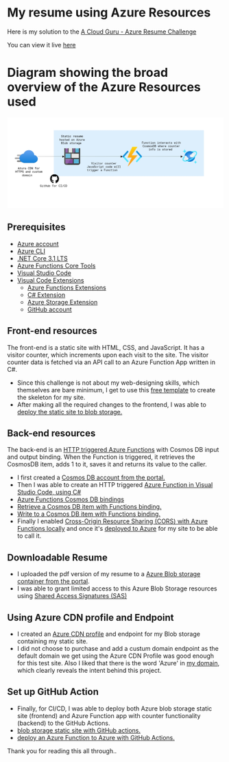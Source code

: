 
# My resume using Azure Resources

Here is my solution to the [A Cloud Guru - Azure Resume Challenge](https://acloudguru.com/blog/engineering/cloudguruchallenge-your-resume-in-azure)

You can view it live [here](https://gayaz.azureedge.net)


# Diagram showing the broad overview of the Azure Resources used

![Diagram](azure_resume_diagram.png)


## Prerequisites

- [Azure account](https://azure.microsoft.com/en-us/free)
- [Azure CLI](https://docs.microsoft.com/en-us/cli/azure/install-azure-cli)
- [.NET Core 3.1 LTS](https://dotnet.microsoft.com/download/dotnet/3.1)
- [Azure Functions Core Tools](https://docs.microsoft.com/en-us/azure/azure-functions/functions-run-local?tabs=macos%2Ccsharp%2Cbash#install-the-azure-functions-core-tools)
- [Visual Studio Code](https://code.visualstudio.com)
- [Visual Code Extensions](https://code.visualstudio.com/docs/introvideos/extend)
  - [Azure Functions Extensions](https://marketplace.visualstudio.com/items?itemName=ms-azuretools.vscode-azurefunctions)
  - [C# Extension](https://marketplace.visualstudio.com/items?itemName=ms-dotnettools.csharp)
  - [Azure Storage Extension](https://marketplace.visualstudio.com/items?itemName=ms-azuretools.vscode-azurestorage)
  - [GitHub account](https://github.com/join)


## Front-end resources

The front-end is a static site with HTML, CSS, and JavaScript. It has a visitor counter, which increments upon each visit to the site. The visitor counter data is fetched via an API call to an Azure Function App written in C#.

- Since this challenge is not about my web-designing skills, which themselves are bare minimum, I get to use this [free template](https://www.styleshout.com/free-templates/ceevee/) to create the skeleton for my site.
- After making all the required changes to the frontend, I was able to [deploy the static site to blob storage.](https://docs.microsoft.com/en-us/azure/storage/blobs/storage-blob-static-website-host)


## Back-end resources

The back-end is an [HTTP triggered Azure Functions](https://docs.microsoft.com/en-us/azure/azure-functions/functions-bindings-http-webhook-trigger?tabs=csharp) with Cosmos DB input and output binding. When the Function is triggered, it retrieves the CosmosDB item, adds 1 to it, saves it and returns its value to the caller.

- I first created a [Cosmos DB account from the portal.](https://docs.microsoft.com/en-us/azure/cosmos-db/create-cosmosdb-resources-portal)
- Then I was able to create an HTTP triggered [Azure Function in Visual Studio Code, using C#](https://docs.microsoft.com/en-us/azure/azure-functions/functions-develop-vs-code?tabs=csharp)
- [Azure Functions Cosmos DB bindings](https://docs.microsoft.com/en-us/azure/azure-functions/functions-bindings-cosmosdb-v2)
- [Retrieve a Cosmos DB item with Functions binding.](https://docs.microsoft.com/en-us/azure/azure-functions/functions-bindings-cosmosdb-v2-input?tabs=csharp)
- [Write to a Cosmos DB item with Functions binding.](https://docs.microsoft.com/en-us/azure/azure-functions/functions-bindings-cosmosdb-v2-output?tabs=csharp)
- Finally I enabled [Cross-Origin Resource Sharing (CORS) with Azure Functions locally](https://github.com/Azure/azure-functions-host/issues/1012) and once it's [deployed to Azure](https://docs.microsoft.com/en-us/azure/azure-functions/functions-how-to-use-azure-function-app-settings?tabs=portal#cors) for my site to be able to call it.


## Downloadable Resume

- I uploaded the pdf version of my resume to a [Azure Blob storage container from the portal](https://docs.microsoft.com/en-us/azure/storage/blobs/storage-quickstart-blobs-portal).
- I was able to grant limited access to this Azure Blob Storage resources using [Shared Access Signatures (SAS)](https://docs.microsoft.com/en-us/azure/storage/common/storage-sas-overview)


## Using Azure CDN profile and Endpoint

- I created an [Azure CDN profile](https://docs.microsoft.com/en-us/azure/cdn/cdn-create-new-endpoint) and endpoint for my Blob storage containing my static site.
- I did not choose to purchase and add a custum domain endpoint as the default domain we get using the Azure CDN Profile was good enough for this test site. Also I liked that there is the word 'Azure' in [my domain](https://gayaz.azureedge.net), which clearly reveals the intent behind this project.


## Set up GitHub Action

- Finally, for CI/CD, I was able to deploy both Azure blob storage static site (frontend) and Azure Function app with counter functionality (backend) to the GitHub Actions.
- [blob storage static site with GitHub actions.](https://docs.microsoft.com/en-us/azure/storage/blobs/storage-blobs-static-site-github-actions)
- [deploy an Azure Function to Azure with GitHub Actions.](https://github.com/marketplace/actions/azure-functions-action)


Thank you for reading this all through..